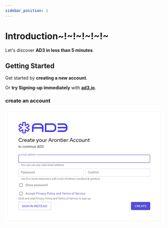 ```yaml
---
sidebar_position: 1
---
```


# Introduction~!~!~!~!~!~

Let's discover **AD3 in less than 5 minutes**.

## Getting Started

Get started by **creating a new account**.

Or **try Signing-up immediately** with **[ad3.io](https://ad3.io)**.

### create an account

![Sign Up Page](/img/signUpPage.png)
